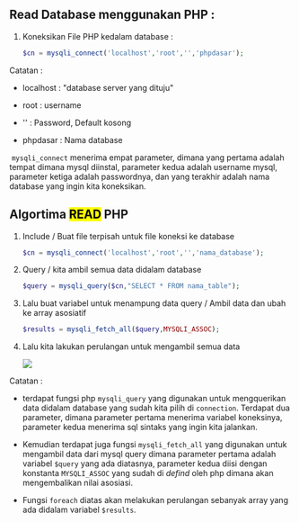 ## Read Database menggunakan PHP :

1. Koneksikan File PHP kedalam database :
   
   ```php
   $cn = mysqli_connect('localhost','root','','phpdasar');
   ```

Catatan :

- localhost : "database server yang dituju"

- root : username

- '' : Password, Default kosong

- phpdasar : Nama database

 `mysqli_connect` menerima empat parameter, dimana yang pertama adalah tempat dimana mysql diinstal, parameter kedua adalah username mysql, parameter ketiga adalah passwordnya, dan yang terakhir adalah nama database yang ingin kita koneksikan.

## Algortima **<mark>READ</mark>** PHP

1. Include / Buat file terpisah untuk file koneksi ke database
   
   ```php
   $cn = mysqli_connect('localhost','root','','nama_database');
   ```

2. Query / kita ambil semua data didalam database 
   
   ```php
   $query = mysqli_query($cn,"SELECT * FROM nama_table");
   ```

3. Lalu buat variabel untuk menampung data query / Ambil data dan ubah ke array asosiatif 
   
   ```php
   $results = mysqli_fetch_all($query,MYSQLI_ASSOC);
   ```

4. Lalu kita lakukan perulangan untuk mengambil semua data
   
   ![](/home/iyan/.config/marktext/images/2022-04-02-06-10-52-image.png)

Catatan :

- terdapat fungsi php `mysqli_query` yang digunakan untuk mengquerikan data didalam database yang sudah kita pilih di `connection`. Terdapat dua parameter, dimana parameter pertama menerima variabel koneksinya, parameter kedua menerima sql sintaks yang ingin kita jalankan.

- Kemudian terdapat juga fungsi `mysqli_fetch_all` yang digunakan untuk mengambil data dari mysql query dimana parameter pertama adalah variabel `$query` yang ada diatasnya, parameter kedua diisi dengan konstanta `MYSQLI_ASSOC` yang sudah di *defind* oleh php dimana akan mengembalikan nilai asosiasi.

- Fungsi `foreach` diatas akan melakukan perulangan sebanyak array yang ada didalam variabel `$results`.
